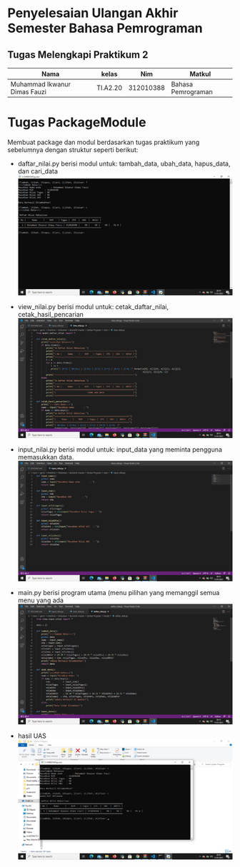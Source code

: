 # Penyelesaian Ulangan Akhir Semester Bahasa Pemrograman
## Tugas Melengkapi Praktikum 2
| Nama | kelas | Nim | Matkul |
| -- | --- | ---- | ----------- |
| Muhammad Ikwanur Dimas Fauzi | TI.A2.20 | 312010388 | Bahasa Pemrograman |
# Tugas PackageModule
Membuat package dan modul berdasarkan tugas praktikum yang sebelumnya dengan struktur seperti berikut:

- daftar_nilai.py berisi modul untuk: tambah_data, ubah_data, hapus_data, dan cari_data
![output](gambar/daftar.png)

- view_nilai.py berisi modul untuk: cetak_daftar_nilai, cetak_hasil_pencarian
![output](gambar/input.png)

- input_nilai.py berisi modul untuk: input_data yang meminta pengguna memasukkan data.
![output](gambar/view.png)

- main.py berisi program utama (menu pilihan yang memanggil semua menu yang ada
![output](gambar/main.png)

- hasil UAS
![output](gambar/hasil.png)

